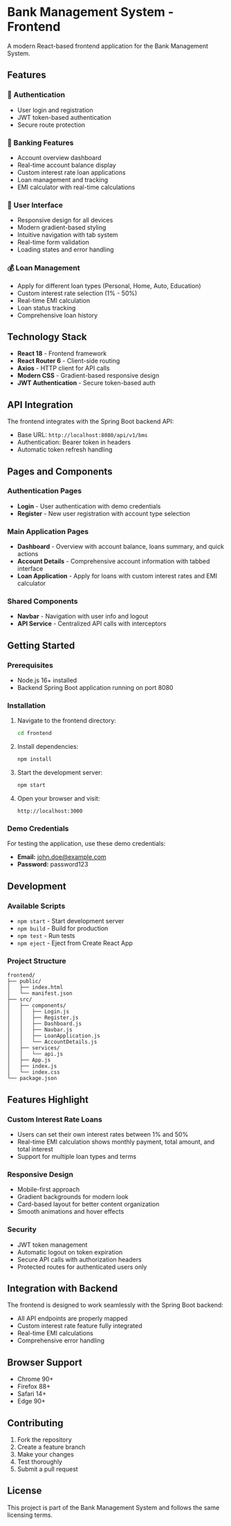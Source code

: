 # Bank Management System - Frontend

A modern React-based frontend application for the Bank Management System.

## Features

### 🔐 Authentication
- User login and registration
- JWT token-based authentication
- Secure route protection

### 🏦 Banking Features
- Account overview dashboard
- Real-time account balance display
- Custom interest rate loan applications
- Loan management and tracking
- EMI calculator with real-time calculations

### 📱 User Interface
- Responsive design for all devices
- Modern gradient-based styling
- Intuitive navigation with tab system
- Real-time form validation
- Loading states and error handling

### 💰 Loan Management
- Apply for different loan types (Personal, Home, Auto, Education)
- Custom interest rate selection (1% - 50%)
- Real-time EMI calculation
- Loan status tracking
- Comprehensive loan history

## Technology Stack

- **React 18** - Frontend framework
- **React Router 6** - Client-side routing
- **Axios** - HTTP client for API calls
- **Modern CSS** - Gradient-based responsive design
- **JWT Authentication** - Secure token-based auth

## API Integration

The frontend integrates with the Spring Boot backend API:
- Base URL: `http://localhost:8080/api/v1/bms`
- Authentication: Bearer token in headers
- Automatic token refresh handling

## Pages and Components

### Authentication Pages
- **Login** - User authentication with demo credentials
- **Register** - New user registration with account type selection

### Main Application Pages
- **Dashboard** - Overview with account balance, loans summary, and quick actions
- **Account Details** - Comprehensive account information with tabbed interface
- **Loan Application** - Apply for loans with custom interest rates and EMI calculator

### Shared Components
- **Navbar** - Navigation with user info and logout
- **API Service** - Centralized API calls with interceptors

## Getting Started

### Prerequisites
- Node.js 16+ installed
- Backend Spring Boot application running on port 8080

### Installation

1. Navigate to the frontend directory:
   ```bash
   cd frontend
   ```

2. Install dependencies:
   ```bash
   npm install
   ```

3. Start the development server:
   ```bash
   npm start
   ```

4. Open your browser and visit:
   ```
   http://localhost:3000
   ```

### Demo Credentials

For testing the application, use these demo credentials:
- **Email:** john.doe@example.com
- **Password:** password123

## Development

### Available Scripts

- `npm start` - Start development server
- `npm build` - Build for production
- `npm test` - Run tests
- `npm eject` - Eject from Create React App

### Project Structure

```
frontend/
├── public/
│   ├── index.html
│   └── manifest.json
├── src/
│   ├── components/
│   │   ├── Login.js
│   │   ├── Register.js
│   │   ├── Dashboard.js
│   │   ├── Navbar.js
│   │   ├── LoanApplication.js
│   │   └── AccountDetails.js
│   ├── services/
│   │   └── api.js
│   ├── App.js
│   ├── index.js
│   └── index.css
└── package.json
```

## Features Highlight

### Custom Interest Rate Loans
- Users can set their own interest rates between 1% and 50%
- Real-time EMI calculation shows monthly payment, total amount, and total interest
- Support for multiple loan types and terms

### Responsive Design
- Mobile-first approach
- Gradient backgrounds for modern look
- Card-based layout for better content organization
- Smooth animations and hover effects

### Security
- JWT token management
- Automatic logout on token expiration
- Secure API calls with authorization headers
- Protected routes for authenticated users only

## Integration with Backend

The frontend is designed to work seamlessly with the Spring Boot backend:
- All API endpoints are properly mapped
- Custom interest rate feature fully integrated
- Real-time EMI calculations
- Comprehensive error handling

## Browser Support

- Chrome 90+
- Firefox 88+
- Safari 14+
- Edge 90+

## Contributing

1. Fork the repository
2. Create a feature branch
3. Make your changes
4. Test thoroughly
5. Submit a pull request

## License

This project is part of the Bank Management System and follows the same licensing terms.
